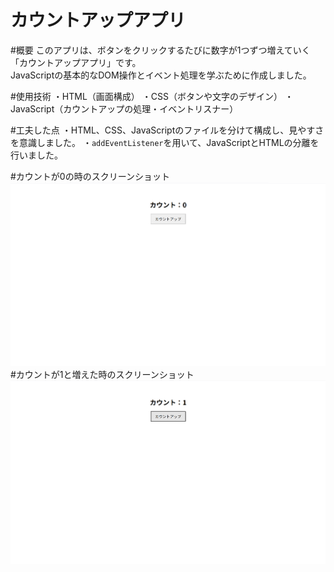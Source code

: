 # カウントアップアプリ

#概要
このアプリは、ボタンをクリックするたびに数字が1つずつ増えていく「カウントアップアプリ」です。  
JavaScriptの基本的なDOM操作とイベント処理を学ぶために作成しました。

#使用技術
・HTML（画面構成）
・CSS（ボタンや文字のデザイン）
・JavaScript（カウントアップの処理・イベントリスナー）

#工夫した点
・HTML、CSS、JavaScriptのファイルを分けて構成し、見やすさを意識しました。
・`addEventListener`を用いて、JavaScriptとHTMLの分離を行いました。

#カウントが0の時のスクリーンショット
![カウントが0の時のスクリーンショット](img/カウントアップ（0）.png)
#カウントが1と増えた時のスクリーンショット
![カウントが1と増えた時のスクリーンショット](img/カウントアップ（1）.png)

